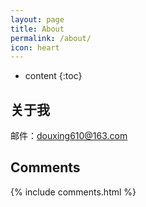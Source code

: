 ```yaml
---
layout: page
title: About
permalink: /about/
icon: heart
---
```


* content
{:toc}

## 关于我
 邮件：douxing610@163.com
 

## Comments

{% include comments.html %}
